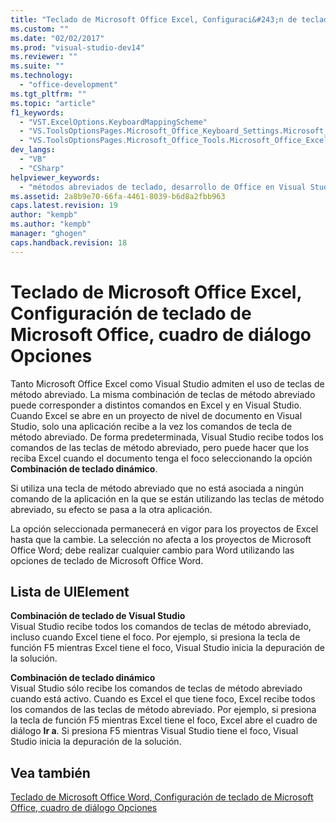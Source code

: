 ```yaml
---
title: "Teclado de Microsoft Office Excel, Configuraci&#243;n de teclado de Microsoft Office, cuadro de di&#225;logo Opciones | Microsoft Docs"
ms.custom: ""
ms.date: "02/02/2017"
ms.prod: "visual-studio-dev14"
ms.reviewer: ""
ms.suite: ""
ms.technology: 
  - "office-development"
ms.tgt_pltfrm: ""
ms.topic: "article"
f1_keywords: 
  - "VST.ExcelOptions.KeyboardMappingScheme"
  - "VS.ToolsOptionsPages.Microsoft_Office_Keyboard_Settings.Microsoft_Office_Excel_Keyboard"
  - "VS.ToolsOptionsPages.Microsoft_Office_Tools.Microsoft_Office_Excel.Keyboard"
dev_langs: 
  - "VB"
  - "CSharp"
helpviewer_keywords: 
  - "métodos abreviados de teclado, desarrollo de Office en Visual Studio"
ms.assetid: 2a8b9e70-66fa-4461-8039-b6d8a2fbb963
caps.latest.revision: 19
author: "kempb"
ms.author: "kempb"
manager: "ghogen"
caps.handback.revision: 18
---
```

# Teclado de Microsoft Office Excel, Configuraci&#243;n de teclado de Microsoft Office, cuadro de di&#225;logo Opciones
  Tanto Microsoft Office Excel como Visual Studio admiten el uso de teclas de método abreviado.  La misma combinación de teclas de método abreviado puede corresponder a distintos comandos en Excel y en Visual Studio.  Cuando Excel se abre en un proyecto de nivel de documento en Visual Studio, solo una aplicación recibe a la vez los comandos de tecla de método abreviado.  De forma predeterminada, Visual Studio recibe todos los comandos de las teclas de método abreviado, pero puede hacer que los reciba Excel cuando el documento tenga el foco seleccionando la opción **Combinación de teclado dinámico**.  
  
 Si utiliza una tecla de método abreviado que no está asociada a ningún comando de la aplicación en la que se están utilizando las teclas de método abreviado, su efecto se pasa a la otra aplicación.  
  
 La opción seleccionada permanecerá en vigor para los proyectos de Excel hasta que la cambie.  La selección no afecta a los proyectos de Microsoft Office Word; debe realizar cualquier cambio para Word utilizando las opciones de teclado de Microsoft Office Word.  
  
## Lista de UIElement  
 **Combinación de teclado de Visual Studio**  
 Visual Studio recibe todos los comandos de teclas de método abreviado, incluso cuando Excel tiene el foco.  Por ejemplo, si presiona la tecla de función F5 mientras Excel tiene el foco, Visual Studio inicia la depuración de la solución.  
  
 **Combinación de teclado dinámico**  
 Visual Studio sólo recibe los comandos de teclas de método abreviado cuando está activo.  Cuando es Excel el que tiene foco, Excel recibe todos los comandos de las teclas de método abreviado.  Por ejemplo, si presiona la tecla de función F5 mientras Excel tiene el foco, Excel abre el cuadro de diálogo **Ir a**.  Si presiona F5 mientras Visual Studio tiene el foco, Visual Studio inicia la depuración de la solución.  
  
## Vea también  
 [Teclado de Microsoft Office Word, Configuración de teclado de Microsoft Office, cuadro de diálogo Opciones](../vsto/microsoft-office-word-keyboard-microsoft-office-keyboard-settings-options-dialog-box.md)  
  
  
